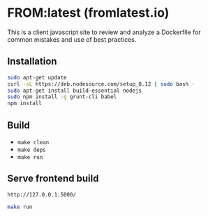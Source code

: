 # FROM:latest (fromlatest.io)

This is a client javascript site to review and analyze a Dockerfile for common mistakes and use of best practices.

## Installation
```bash
sudo apt-get update
curl -sL https://deb.nodesource.com/setup_0.12 | sudo bash -
sudo apt-get install build-essential nodejs
sudo npm install -g grunt-cli babel
npm install
```

## Build
- `make clean`
- `make deps`
- `make run`

## Serve frontend build
`http://127.0.0.1:5000/`

```bash
make run
```
